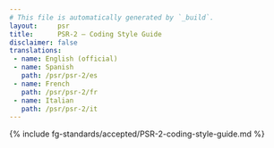 ```yaml
---
# This file is automatically generated by `_build`.
layout:     psr
title:      PSR-2 — Coding Style Guide
disclaimer: false
translations:
 - name: English (official)
 - name: Spanish
   path: /psr/psr-2/es
 - name: French
   path: /psr/psr-2/fr
 - name: Italian
   path: /psr/psr-2/it
---
```

{% include fg-standards/accepted/PSR-2-coding-style-guide.md %}
